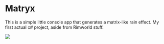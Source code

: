 # Matryx

This is a simple little console app that generates a matrix-like rain effect.
My first actual c# project, aside from Rimworld stuff.

![](https://gfycat.com/scientificwigglygander)
